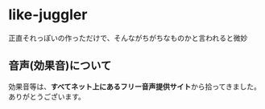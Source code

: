 # like-juggler
正直それっぽいの作っただけで、そんながちがちなものかと言われると微妙

## 音声(効果音)について
効果音等は、**すべてネット上にあるフリー音声提供サイト**から拾ってきました。
ありがとうございます。




